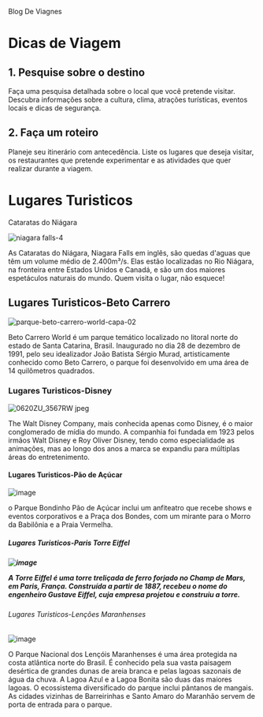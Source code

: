  Blog De Viagnes
<!DOCTYPE html>
<html>
<head>
    <link rel="stylesheet" type="text/css" href="style.css">
</head>
<body>
    <h1>Dicas de Viagem</h1>
    <div class="dica">
        <h2>1. Pesquise sobre o destino</h2>
        <p>Faça uma pesquisa detalhada sobre o local que você pretende visitar. Descubra informações sobre a cultura, clima, atrações turísticas, eventos locais e dicas de segurança.</p>
    </div>
    <div class="dica">
        <h2>2. Faça um roteiro</h2>
        <p>Planeje seu itinerário com antecedência. Liste os lugares que deseja visitar, os restaurantes que pretende experimentar e as atividades que quer realizar durante a viagem.</p>
    </div>
    <!-- Adicione mais dicas aqui -->
</body>
</html>


<!DOCTYPE html>
<html>
<head>
 
 
</head>
<body>
    <!DOCTYPE html>
<html>
<head>
     <h1>Lugares Turisticos</h1>
     <div class="lugar-turistico">
      <p>Cataratas do Niágara</p>

 ![niagara falls-4](https://github.com/eduardamaria896/kkkkk/assets/106313690/a9b9625d-23f0-4a25-8eee-b10c9d45e58c)
   <p>As Cataratas do Niágara, Niagara Falls em inglês, são quedas d'aguas que têm um volume médio de 2.400m³/s. Elas estão localizadas no Rio Niágara, na fronteira entre Estados Unidos e Canadá, e são um dos maiores espetáculos naturais do mundo. Quem visita o lugar, não esquece!</p>

  <h2>Lugares Turisticos-Beto Carrero</h2>
  
 ![parque-beto-carrero-world-capa-02](https://github.com/eduardamaria896/kkkkk/assets/106313690/5952fcb3-6a9d-4d8d-b874-3899a2812243)
<p>Beto Carrero World é um parque temático localizado no litoral norte do estado de Santa Catarina, Brasil. Inaugurado no dia 28 de dezembro de 1991, pelo seu idealizador João Batista Sérgio Murad, artisticamente conhecido como Beto Carrero, o parque foi desenvolvido em uma área de 14 quilômetros quadrados.
</p>

 <h3>Lugares Turisticos-Disney</h3>

![0620ZU_3567RW jpeg](https://github.com/eduardamaria896/kkkkk/assets/106313690/ed0ce96e-119b-4f61-beaa-ebdf457efa8f)
<p>The Walt Disney Company, mais conhecida apenas como Disney, é o maior conglomerado de mídia do mundo. A companhia foi fundada em 1923 pelos irmãos Walt Disney e Roy Oliver Disney, tendo como especialidade as animações, mas ao longo dos anos a marca se expandiu para múltiplas áreas do entretenimento.</p>

  <h4>Lugares Turisticos-Pão de Açúcar</h4>

![image](https://github.com/eduardamaria896/kkkkk/assets/106313690/1889b475-050d-43bf-8968-1f5a5a11118b)
<p>o Parque Bondinho Pão de Açúcar inclui um anfiteatro que recebe shows e eventos corporativos e a Praça dos Bondes, com um mirante para o Morro da Babilônia e a Praia Vermelha.</p>

  <h5>Lugares Turisticos-Paris Torre Eiffel<h5>
 
 ![image](https://github.com/eduardamaria896/kkkkk/assets/106313690/134342a1-3415-43ce-bffe-cfe27d30d7db)
<p>A Torre Eiffel é uma torre treliçada de ferro forjado no Champ de Mars, em Paris, França. Construída a partir de 1887, recebeu o nome do engenheiro Gustave Eiffel, cuja empresa projetou e construiu a torre.</p>

  <h6>Lugares Turisticos-Lenções Maranhenses</h6>

![image](https://github.com/eduardamaria896/kkkkk/assets/106313690/701ce554-c16a-4d89-8795-e03efc3e5738)
<p>O Parque Nacional dos Lençóis Maranhenses é uma área protegida na costa atlântica norte do Brasil. É conhecido pela sua vasta paisagem desértica de grandes dunas de areia branca e pelas lagoas sazonais de água da chuva. A Lagoa Azul e a Lagoa Bonita são duas das maiores lagoas. O ecossistema diversificado do parque inclui pântanos de mangais. As cidades vizinhas de Barreirinhas e Santo Amaro do Maranhão servem de porta de entrada para o parque.</p>
  </div>

</body>
</html>
